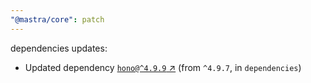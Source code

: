 ```yaml
---
"@mastra/core": patch
---
```

dependencies updates:
  - Updated dependency [`hono@^4.9.9` ↗︎](https://www.npmjs.com/package/hono/v/4.9.9) (from `^4.9.7`, in `dependencies`)
